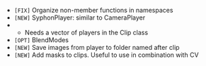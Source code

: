 - `[FIX]`  Organize non-member functions in namespaces
- `[NEW]`  SyphonPlayer: similar to CameraPlayer
- - Needs a vector of players in the Clip class
- `[OPT]`  BlendModes
- `[NEW]`  Save images from player to folder named after clip
- `[NEW]`  Add masks to clips.  Useful to use in combination with CV
